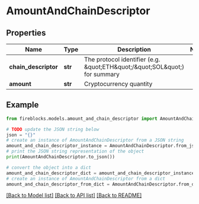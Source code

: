 # AmountAndChainDescriptor


## Properties

Name | Type | Description | Notes
------------ | ------------- | ------------- | -------------
**chain_descriptor** | **str** | The protocol identifier (e.g. \&quot;ETH\&quot;/\&quot;SOL\&quot;) for summary | 
**amount** | **str** | Cryptocurrency quantity | 

## Example

```python
from fireblocks.models.amount_and_chain_descriptor import AmountAndChainDescriptor

# TODO update the JSON string below
json = "{}"
# create an instance of AmountAndChainDescriptor from a JSON string
amount_and_chain_descriptor_instance = AmountAndChainDescriptor.from_json(json)
# print the JSON string representation of the object
print(AmountAndChainDescriptor.to_json())

# convert the object into a dict
amount_and_chain_descriptor_dict = amount_and_chain_descriptor_instance.to_dict()
# create an instance of AmountAndChainDescriptor from a dict
amount_and_chain_descriptor_from_dict = AmountAndChainDescriptor.from_dict(amount_and_chain_descriptor_dict)
```
[[Back to Model list]](../README.md#documentation-for-models) [[Back to API list]](../README.md#documentation-for-api-endpoints) [[Back to README]](../README.md)


